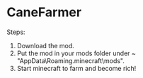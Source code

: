 # CaneFarmer

Steps:

1) Download the mod.
2) Put the mod in your mods folder under ~ "AppData\Roaming.minecraft\mods".
3) Start minecraft to farm and become rich!
